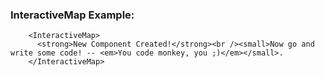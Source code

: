 ### InteractiveMap Example:

```example
    <InteractiveMap>
      <strong>New Component Created!</strong><br /><small>Now go and write some code! -- <em>You code monkey, you ;)</em></small>.
    </InteractiveMap>
```
